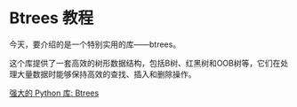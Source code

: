 # Btrees 教程

<show-structure depth="3"/>

今天，要介绍的是一个特别实用的库——btrees。

这个库提供了一套高效的树形数据结构，包括B树、红黑树和OOB树等，它们在处理大量数据时能够保持高效的查找、插入和删除操作。

<seealso>
<category ref="ref_docs">
    <a href="https://mp.weixin.qq.com/s/Me_SRjZfc-9Epe8o_3qCCg">强大的 Python 库: Btrees</a>
</category>
<category ref="ref_github">
</category>
<category ref="ref_issues">
</category>
<category ref="ref_hf">
</category>
<category ref="ref_ms">
</category>
</seealso>

